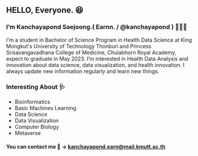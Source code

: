 ## HELLO, Everyone. 😆
### I’m Kanchayapond Saejoong.( Earnn. / @kanchayapond ) 👩🏼‍💻

I'm a student in Bachelor of Science Program in Health Data Science at King Mongkut's University of Technology Thonburi and Princess Srisavangavadhana College of Medicine, Chulabhorn Royal Academy, expect to graduate in May 2023. I’m interested in Health Data Analysis and innovation about data science, data visualization, and health innovation. I always update new information regularly and learn new things.

### Interesting About 🩺
- Bioinformatics 
- Basic Machines Learning
- Data Science 
- Data Visualization 
- Computer Biology
- Metaverse
 
#### You can contact me 📧 -> kanchayapond.earn@mail.kmutt.ac.th
<!---
kanchayapond/kanchayapond is a ✨ special ✨ repository because its `README.md` (this file) appears on your GitHub profile.
You can click the Preview link to take a look at your changes.
--->
